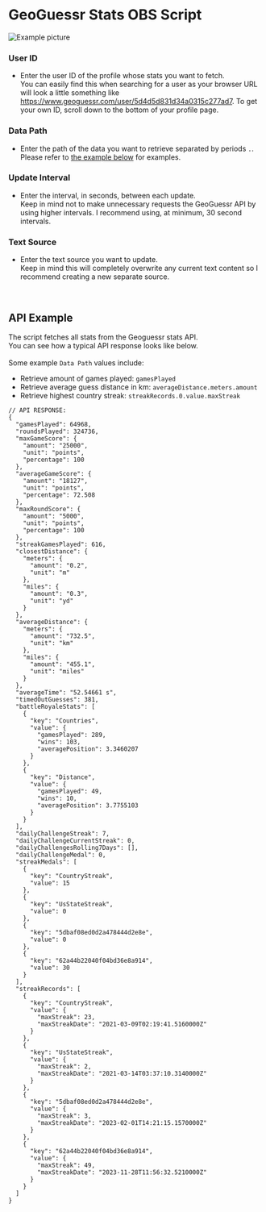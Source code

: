 # GeoGuessr Stats OBS Script

<img src="https://i.imgur.com/EQB4I6t.png" alt="Example picture">

### User ID
- Enter the user ID of the profile whose stats you want to fetch.
  <br>
  You can easily find this when searching for a user as your browser URL will look a little something like https://www.geoguessr.com/user/5d4d5d831d34a0315c277ad7. To get your own ID, scroll down to the bottom of your profile page.

### Data Path
- Enter the path of the data you want to retrieve separated by periods `.`.
  <br>
  Please refer to [the example below](#api-example") for examples.

### Update Interval
- Enter the interval, in seconds, between each update.
  <br>
  Keep in mind not to make unnecessary requests the GeoGuessr API by using higher intervals.
  I recommend using, at minimum, 30 second intervals.

### Text Source
- Enter the text source you want to update.
  <br>
  Keep in mind this will completely overwrite any current text content so I recommend creating a new separate source.

<br>

## API Example

The script fetches all stats from the Geoguessr stats API.
<br>
You can see how a typical API response looks like below.
<br>
<br>
Some example `Data Path` values include:
- Retrieve amount of games played: `gamesPlayed`
- Retrieve average guess distance in km: `averageDistance.meters.amount`
- Retrieve highest country streak: `streakRecords.0.value.maxStreak`

```json5
// API RESPONSE:
{
  "gamesPlayed": 64968,
  "roundsPlayed": 324736,
  "maxGameScore": {
    "amount": "25000",
    "unit": "points",
    "percentage": 100
  },
  "averageGameScore": {
    "amount": "18127",
    "unit": "points",
    "percentage": 72.508
  },
  "maxRoundScore": {
    "amount": "5000",
    "unit": "points",
    "percentage": 100
  },
  "streakGamesPlayed": 616,
  "closestDistance": {
    "meters": {
      "amount": "0.2",
      "unit": "m"
    },
    "miles": {
      "amount": "0.3",
      "unit": "yd"
    }
  },
  "averageDistance": {
    "meters": {
      "amount": "732.5",
      "unit": "km"
    },
    "miles": {
      "amount": "455.1",
      "unit": "miles"
    }
  },
  "averageTime": "52.54661 s",
  "timedOutGuesses": 381,
  "battleRoyaleStats": [
    {
      "key": "Countries",
      "value": {
        "gamesPlayed": 289,
        "wins": 103,
        "averagePosition": 3.3460207
      }
    },
    {
      "key": "Distance",
      "value": {
        "gamesPlayed": 49,
        "wins": 10,
        "averagePosition": 3.7755103
      }
    }
  ],
  "dailyChallengeStreak": 7,
  "dailyChallengeCurrentStreak": 0,
  "dailyChallengesRolling7Days": [],
  "dailyChallengeMedal": 0,
  "streakMedals": [
    {
      "key": "CountryStreak",
      "value": 15
    },
    {
      "key": "UsStateStreak",
      "value": 0
    },
    {
      "key": "5dbaf08ed0d2a478444d2e8e",
      "value": 0
    },
    {
      "key": "62a44b22040f04bd36e8a914",
      "value": 30
    }
  ],
  "streakRecords": [
    {
      "key": "CountryStreak",
      "value": {
        "maxStreak": 23,
        "maxStreakDate": "2021-03-09T02:19:41.5160000Z"
      }
    },
    {
      "key": "UsStateStreak",
      "value": {
        "maxStreak": 2,
        "maxStreakDate": "2021-03-14T03:37:10.3140000Z"
      }
    },
    {
      "key": "5dbaf08ed0d2a478444d2e8e",
      "value": {
        "maxStreak": 3,
        "maxStreakDate": "2023-02-01T14:21:15.1570000Z"
      }
    },
    {
      "key": "62a44b22040f04bd36e8a914",
      "value": {
        "maxStreak": 49,
        "maxStreakDate": "2023-11-28T11:56:32.5210000Z"
      }
    }
  ]
}
```